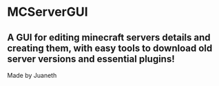 # MCServerGUI
## A GUI for editing minecraft servers details and creating them, with easy tools to download old server versions and essential plugins!
Made by Juaneth
